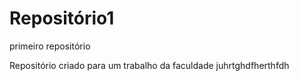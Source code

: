 # Repositório1
 primeiro repositório

 Repositório criado para um trabalho da faculdade juhrtghdfherthfdh
